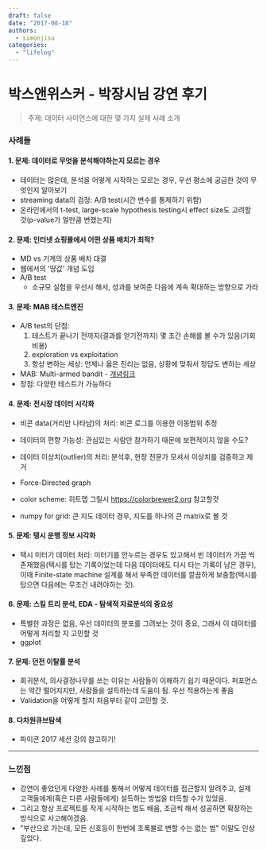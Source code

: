 ```yaml
---
draft: false
date: "2017-08-18"
authors:
  - simonjisu
categories:
  - "lifelog"
---
```


# 박스앤위스커 - 박장시님 강연 후기

> 주제: 데이터 사이언스에 대한 몇 가지 실제 사례 소개

<!-- more -->

### 사례들

#### 1. 문제: 데이터로 무엇을 분석해야하는지 모르는 경우

* 데이터는 많은데, 분석을 어떻게 시작하는 모르는 경우, 우선 평소에 궁금한 것이 무엇인지 알아보기
* streaming data의 검정: A/B test(시간 변수를 통제하기 위함)
* 온라인에서의 t-test, large-scale hypothesis testing시 effect size도 고려할 것(p-value가 얼만큼 변했는지)

#### 2. 문제: 인터넷 쇼핑몰에서 어떤 상품 배치가 최적?

* MD vs 기계의 상품 배치 대결
* 웹에서의 '땅값' 개념 도입
* A/B test
    * 소규모 실험을 우선시 해서, 성과를 보여준 다음에 계속 확대하는 방향으로 가라

#### 3. 문제: MAB 테스트엔진

* A/B test의 단점:
    1. 테스트가 끝나기 전까지(결과를 얻기전까지) 몇 초간 손해를 볼 수가 있음(기회비용)
    2. exploration vs exploitation
    3. 항상 변하는 세상: 언제나 옳은 진리는 없음, 상황에 맞춰서 정답도 변하는 세상
* MAB: Multi-armed bandit - [개념링크](https://en.wikipedia.org/wiki/Multi-armed_bandit)
* 장점: 다양한 테스트가 가능하다

#### 4. 문제: 전시장 데이터 시각화

* 비콘 data(거리만 나타남)의 처리: 비콘 로그를 이용한 이동범위 추정
* 데이터의 편향 가능성: 관심있는 사람만 참가하기 때문에 보편적이지 않을 수도?
* 데이터 이상치(outlier)의 처리: 분석후, 현장 전문가 모셔서 이상치를 검증하고 제거

* Force-Directed graph
* color scheme: 히트맵 그릴시 https://colorbrewer2.org 참고할것
* numpy for grid: 큰 지도 데이터 경우, 지도를 하나의 큰 matrix로 볼 것

#### 5. 문제: 탱시 운행 정보 시각화

* 택시 미터기 데이터 처리: 미터기를 안누르는 경우도 있고해서 빈 데이터가 가끔 씩 존재했음(택시를 탔는 기록이었는데 다음 데이터에도 다시 타는 기록이 남은 경우), 이때 Finite-state machine 설계를 해서 부족한 데이터를 깔끔하게 보충함(택시를 탔으면 다음에는 무조건 내려야하는 것).

#### 6. 문제: 스킬 트리 분석, EDA - 탐색적 자료분석의 중요성

* 특별한 과정은 없음, 우선 데이터의 분포를 그려보는 것이 중요, 그래서 이 데이터를 어떻게 처리할 지 고민할 것
* ggplot

#### 7. 문제: 던전 이탈률 분석

* 회귀분석, 의사결정나무를 쓰는 이유는 사람들이 이해하기 쉽기 때문이다. 퍼포먼스는 약간 떨어지지만, 사람들을 설득하는데 도움이 됨. 우선 적용하는게 좋음
* Validation을 어떻게 할지 처음부터 같이 고민할 것.

#### 8. 다차원큐브탐색

* 파이콘 2017 세션 강의 참고하기!

---
### 느낀점

* 강연이 좋았던게 다양한 사례를 통해서 어떻게 데이터를 접근할지 알려주고, 실제 고객들에게(혹은 다른 사람들에게) 설득하는 방법을 터득할 수가 있었음.
* 그리고 항상 프로젝트를 작게 시작하는 법도 배움, 조금씩 해서 성공하면 확장하는 방식으로 사고해야겠음.
* "부산으로 가는데, 모든 신호등이 한번에 초록불로 변할 수는 없는 법" 이말도 인상 깊었다.
